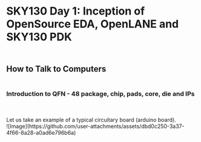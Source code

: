 # SKY130 Day 1: Inception of OpenSource EDA, OpenLANE and SKY130 PDK
## <br> How to Talk to Computers
### <br> Introduction to QFN - 48 package, chip, pads, core, die and IPs
<br>
<br> Let us take an example of a typical circuitary board (arduino board). 
<br> ![Image](https://github.com/user-attachments/assets/dbd0c250-3a37-4f66-8a28-a0ad6e796b6a)


